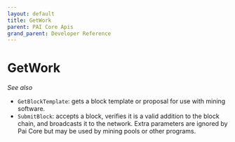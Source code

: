 ```yaml
---
layout: default
title: GetWork
parent: PAI Core Apis
grand_parent: Developer Reference
---
```


GetWork
========================

*See also*

* `GetBlockTemplate`: gets a block template or proposal for use with mining software.
* `SubmitBlock`: accepts a block, verifies it is a valid addition to the block chain, and broadcasts it to the network. Extra parameters are ignored by Pai Core but may be used by mining pools or other programs.


 